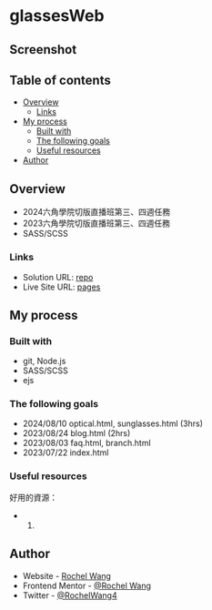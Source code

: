 # glassesWeb

## Screenshot


## Table of contents

- [Overview](#overview)
  - [Links](#links)
- [My process](#my-process)
  - [Built with](#built-with)
  - [The following goals](#the-following-goals)
  - [Useful resources](#useful-resources)
- [Author](#author)

## Overview
- 2024六角學院切版直播班第三、四週任務
- 2023六角學院切版直播班第三、四週任務
- SASS/SCSS


### Links

- Solution URL: [repo](https://github.com/rochelwang1205/glassesWeb)
- Live Site URL: [pages](https://rochelwang1205.github.io/glassesWeb/)

## My process

### Built with

- git, Node.js
- SASS/SCSS
- ejs
  
### The following goals
- 2024/08/10 optical.html, sunglasses.html (3hrs)
- 2023/08/24 blog.html (2hrs)
- 2023/08/03 faq.html, branch.html
- 2023/07/22 index.html

### Useful resources
好用的資源：
- 1. 

## Author

- Website - [Rochel Wang](https://github.com/rochelwang1205)
- Frontend Mentor - [@Rochel Wang](https://www.frontendmentor.io/profile/rochelwang1205)
- Twitter - [@RochelWang4](https://twitter.com/RochelWang4)